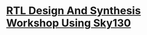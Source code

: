 # [RTL Design And Synthesis Workshop Using Sky130](https://www.vlsisystemdesign.com/rtl-design-using-verilog-with-sky130-technology/)
